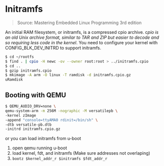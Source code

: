 # Initramfs
>Source: Mastering Embedded Linux Programming 3rd edition

An initial RAM filesystem, or initramfs, is a compressed cpio archive. c*pio is an old
Unix archive format, similar to TAR and ZIP but easier to decode and so requiring less
code in the kernel*. You need to configure your kernel with CONFIG_BLK_DEV_INITRD
to support initramfs.

```bash
$ cd ~/rootfs
$ find . | cpio -H newc -ov --owner root:root > ../initramfs.cpio
$ cd ..
$ gzip initramfs.cpio
$ mkimage -A arm -O linux -T ramdisk -d initramfs.cpio.gz
uRamdisk
```

## Booting with QEMU

```bash
$ QEMU_AUDIO_DRV=none \
qemu-system-arm -m 256M -nographic -M versatilepb \
-kernel zImage
-append "console=ttyAMA0 rdinit=/bin/sh" \
-dtb versatile-pb.dtb
-initrd initramfs.cpio.gz
```

or you can load initramfs from u-boot

1. open qemu running u-boot
2. load kernel, fdt, and initramfs (Make sure addresses not overlaping)
3. `bootz $kernel_addr_r $initramfs $fdt_addr_r`
